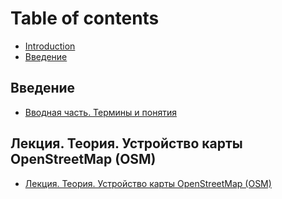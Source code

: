 # Table of contents

* [Introduction](README.md)
* [Введение](vvedenie.md)

## Введение <a id="vvedenie-1"></a>

* [Вводная часть. Термины и понятия](vvedenie-1/vvodnaya-chast.-terminy-i-ponyatiya.md)

## Лекция. Теория. Устройство карты OpenStreetMap \(OSM\)

* [Лекция. Теория. Устройство карты OpenStreetMap \(OSM\)](lekciya.-teoriya.-ustroistvo-karty-openstreetmap-osm/lekciya.-teoriya.-ustroistvo-karty-openstreetmap-osm.md)

